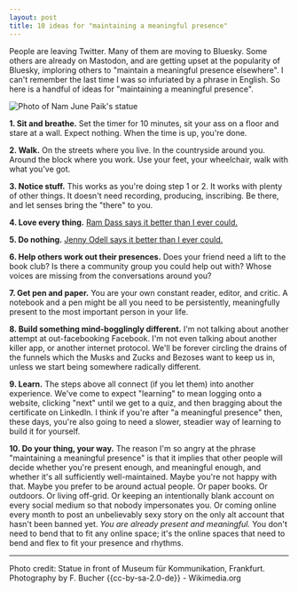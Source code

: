 ```yaml
---
layout: post
title: 10 ideas for "maintaining a meaningful presence"
---
```


People are leaving Twitter. Many of them are moving to Bluesky. Some others are already on Mastodon, and are getting upset at the popularity of Bluesky, imploring others to "maintain a meaningful presence elsewhere".
I can't remember the last time I was so infuriated by a phrase in English. So here is a handful of ideas for "maintaining a meaningful presence".

![Photo of Nam June Paik's statue](https://vic-kostrzewski.github.io/images/namjunepaik.jpg)

**1. Sit and breathe.** Set the timer for 10 minutes, sit your ass on a floor and stare at a wall. Expect nothing. When the time is up, you're done.

**2. Walk.** On the streets where you live. In the countryside around you. Around the block where you work. Use your feet, your wheelchair, walk with what you've got.

**3. Notice stuff.** This works as you're doing step 1 or 2. It works with plenty of other things. It doesn't need recording, producing, inscribing. Be there, and let senses bring the "there" to you.

**4. Love every thing.** [Ram Dass says it better than I ever could.](https://www.youtube.com/watch?v=9s9PbBfwDfo)

**5. Do nothing.** [Jenny Odell says it better than I ever could.](https://www.penguinrandomhouse.com/books/600671/how-to-do-nothing-by-jenny-odell/)

**6. Help others work out their presences.** Does your friend need a lift to the book club? Is there a community group you could help out with? Whose voices are missing from the conversations around you?

**7. Get pen and paper.** You are your own constant reader, editor, and critic. A notebook and a pen might be all you need to be persistently, meaningfully present to the most important person in your life.

**8. Build something mind-bogglingly different.** I'm not talking about another attempt at out-facebooking Facebook. I'm not even talking about another killer app, or another internet protocol. We'll be forever circling the drains of the funnels which the Musks and Zucks and Bezoses want to keep us in, unless we start being somewhere radically different.

**9. Learn.** The steps above all connect (if you let them) into another experience. We've come to expect "learning" to mean logging onto a website, clicking "next" until we get to a quiz, and then bragging about the certificate on LinkedIn. I think if you're after "a meaningful presence" then, these days, you're also going to need a slower, steadier way of learning to build it for yourself.

**10. Do your thing, your way.** The reason I'm so angry at the phrase "maintaining a meaningful presence" is that it implies that other people will decide whether you're present enough, and meaningful enough, and whether it's all sufficiently well-maintained. Maybe you're not happy with that. Maybe you prefer to be around actual people. Or paper books. Or outdoors. Or living off-grid. Or keeping an intentionally blank account on every social medium so that nobody impersonates you. Or coming online every month to post an unbelievably sexy story on the only alt account that hasn't been banned yet. *You are already present and meaningful.* You don't need to bend that to fit any online space; it's the online spaces that need to bend and flex to fit your presence and rhythms.

---
Photo credit: Statue in front of Museum für Kommunikation, Frankfurt. Photography by F. Bucher {{cc-by-sa-2.0-de}} - Wikimedia.org
